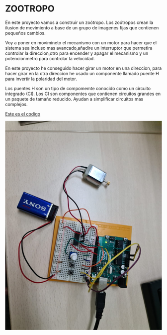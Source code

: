# ZOOTROPO

En este proyecto vamos a construir un zoótropo. Los zoótropos crean la ilusion de movimiento a base de un grupo de imagenes fijas que contienen pequeños cambios.

Voy a poner en movimineto el mecanismo con un motor para hacer que el sistema sea incluso mas avancado,añadire un interruptor que permetira controlar la direccion,otro para encender y apagar el mecanismo y un potencionmetro para controlar la velocidad.

En este proyecto he conseguido hacer girar un motor en una direccion, para hacer girar en la otra direccion he usado un componente llamado puente H para invertir la polaridad del motor.

Los puentes H son un tipo de compomemte conocido como un circuito integrado (CI). Los CI son componentes que contienen circuitos grandes en un paquete de tamaño reducido. Ayudan a simplificar circuitos mas complejos.


[Este es el codigo](https://github.com/ANGEY33/Arduino/blob/main/molinillo.ino.ino)

![imajen](https://raw.githubusercontent.com/St1v3n3223/Arduino/main/WhatsApp%20Image%202022-01-19%20at%2012.49.39.jpeg)
